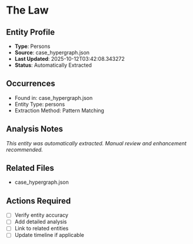 # The Law

## Entity Profile
- **Type**: Persons
- **Source**: case_hypergraph.json
- **Last Updated**: 2025-10-12T03:42:08.343272
- **Status**: Automatically Extracted

## Occurrences
- Found in: case_hypergraph.json
- Entity Type: persons
- Extraction Method: Pattern Matching

## Analysis Notes
*This entity was automatically extracted. Manual review and enhancement recommended.*

## Related Files
- case_hypergraph.json

## Actions Required
- [ ] Verify entity accuracy
- [ ] Add detailed analysis
- [ ] Link to related entities
- [ ] Update timeline if applicable
